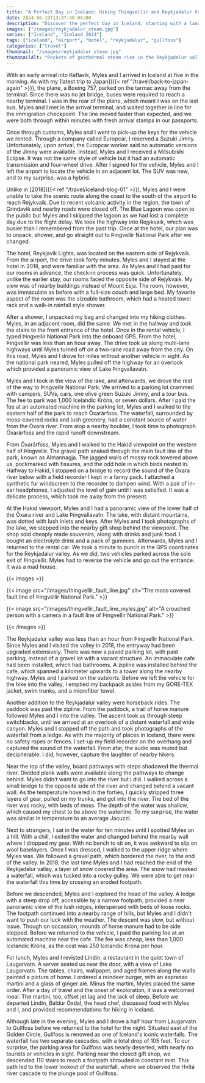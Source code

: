 ```yaml
---
title: "A Perfect Day in Iceland: Hiking Thingvellir and Reykjadalur Valley"
date: 2024-06-19T13:37:48-04:00
description: "Discover the perfect day in Iceland, starting with a landing at the airport and unforgettable hikes in Thingvellir National Park and Reykjadalur Valley."
images: ["/images/reykjadalur_steam.jpg"]
series: ["Iceland", "Iceland 2024"]
tags: ["iceland", "airport", "hotel", "reykjadalur", "gullfoss"]
categories: ["travel"]
thumbnail: "/images/reykjadalur_steam.jpg"
thumbnailAlt: "Pockets of geothermal steam rise in the Reykjadalur valley."
---
```


With an early arrival into Keflavik, Myles and I arrived in Iceland at five in the morning. As with my [latest trip to Japan]({{< ref "/travel/back-to-japan-again" >}}), the plane, a Boeing 757, parked on the tarmac away from the terminal. Since there was no jet bridge, buses were required to reach a nearby terminal. I was in the rear of the plane, which meant I was on the last bus. Myles and I met in the arrival terminal, and waited together in line for the immigration checkpoint. The line moved faster than expected, and we were both through within minutes with fresh arrival stamps in our passports.

Once through customs, Myles and I went to pick-up the keys for the vehicle we rented. Through a company called Europcar, I reserved a Suzuki Jimny. Unfortunately, upon arrival, the Europcar worker said no automatic versions of the Jimny were available. Instead, Myles and I received a Mitsubishi Eclipse. It was not the same style of vehicle but it had an automatic transmission and four-wheel drive. After I signed for the vehicle, Myles and I left the airport to locate the vehicle in an adjacent lot. The SUV was new, and to my surprise, was a hybrid.

Unlike in [2018]({{< ref "/travel/iceland-blog-01" >}}), Myles and I were unable to take the scenic route along the coast to the south of the airport to reach Rejykvaik. Due to recent volcanic activity in the region, the town of Grindavik and nearby roads were closed off. The Blue Lagoon was open to the public but Myles and I skipped the lagoon as we had lost a complete day due to the flight delay. We took the highway into Rejykvaik, which was busier than I remembered from the past trip. Once at the hotel, our plan was to unpack, shower, and go straight out to Þingvellir National Park after we changed.

The hotel, Reykjavik Lights, was located on the eastern side of Rejykvaik. From the airport, the drive took forty minutes. Myles and I stayed at the hotel in 2018, and were familiar with the area. As Myles and I had paid for our rooms in advance, the check-in process was quick. Unfortunately, unlike the earlier stay, our rooms faced the opposite side of Rejykvaik. My view was of nearby buildings instead of Mount Esja. The room, however, was immaculate as before with a full-size couch and large bed. My favorite aspect of the room was the sizeable bathroom, which had a heated towel rack and a walk-in rainfall style shower.

After a shower, I unpacked my bag and changed into my hiking clothes. Myles, in an adjacent room, did the same. We met in the hallway and took the stairs to the front entrance of the hotel. Once in the rental vehicle, I typed Þingvellir National Park into the onboard GPS. From the hotel, Þingvellir was less than an hour away. The drive took us along multi-lane highways until Myles turned off on a two-lane road away from the city. On this road, Myles and I drove for miles without another vehicle in sight. As the national park neared, Myles pulled off the highway for an overlook which provided a panoramic view of Lake Þingvallavatn.

Myles and I took in the view of the lake, and afterwards, we drove the rest of the way to Þingvellir National Park. We arrived to a parking lot crammed with campers, SUVs, cars, one olive green Suzuki Jimny, and a tour bus. The fee to park was 1,000 Icelandic Króna, or seven dollars. After I paid the fee at an automated machine in the parking lot, Myles and I walked to the eastern half of the park to reach Öxarárfoss. The waterfall, surrounded by moss-covered rocks and lush greenery, had a constant source of water from the Öxara river. From atop a nearby boulder, I took time to photograph Öxarárfoss and the rapid runoff downstream.

From Öxarárfoss, Myles and I walked to the Hakid viewpoint on the western half of Þingvellir. The gravel path snaked through the main fault line of the park, known as Almannagja. The jagged walls of mossy rock towered above us, pockmarked with fissures, and the odd hole in which birds nested in. Halfway to Hakid, I stopped on a bridge to record the sound of the Öxara river below with a field recorder I kept in a fanny pack. I attached a synthetic fur windscreen to the recorder to dampen wind. With a pair of in-ear headphones, I adjusted the level of gain until I was satisifed. It was a delicate process, which took me away from the present.

At the Hakid viewport, Myles and I had a panoramic view of the lower half of the Öxara river and Lake Þingvallavatn. The lake, with distant mountains, was dotted with lush inlets and keys. After Myles and I took photographs of the lake, we stepped into the nearby gift shop behind the viewpoint. The shop sold cheaply made souvenirs, along with drinks and junk food. I bought an electrolyte drink and a pack of gummies. Afterwards, Myles and I returned to the rental car. We took a minute to punch in the GPS coordinates for the Reykjadalur valley. As we did, two vehicles parked across the sole exit of Þingvellir. Myles had to reverse the vehicle and go out the entrance. It was a mad house.

{{< images >}}

{{< image src="/images/thingvellir_fault_line.jpg" alt="The moss covered fault line of Þingvellir National Park." >}}

{{< image src="/images/thingvellir_fault_line_myles.jpg" alt="A crouched person with a camera in a fault line of Þingvellir National Park." >}}

{{< /images >}}

The Reykjadalur valley was less than an hour from Þingvellir National Park. Since Myles and I visited the valley in 2018, the entryway had been upgraded extensively. There was now a paved parking lot, with paid parking, instead of a gravel lot with a vacant structure. An immaculate cafe had been installed, which had bathrooms. A zipline was installed behind the cafe, which spanned a kilometer upwards to a tower along the nearby highway. Myles and I parked on the outskirts. Before we left the vehicle for the hike into the valley, I emptied my backpack asides from my GORE-TEX jacket, swim trunks, and a microfiber towel.

Another addition to the Reykjadalur valley were horseback rides. The paddock was past the zipline. From the paddock, a trail of horse manure followed Myles and I into the valley. The ascent took us through steep switchbacks, until we arrived at an overlook of a distant waterfall and wide canyon. Myles and I stopped off the path and took photographs of the waterfall from a ledge. As with the majority of places in Iceland, there were no safety ropes or fences. I set-up my field recorder on the overhang and captured the sound of the waterfall. From afar, the audio was muted but decipherable. I did, however, capture the laughter of nearby hikers.

Near the top of the valley, board pathways with steps shadowed the thermal river. Divided plank walls were available along the pathways to change behind. Myles didn't want to go into the river but I did. I walked across a small bridge to the opposite side of the river and changed behind a vacant wall. As the temperature hovered in the forties, I quickly stripped three layers of gear, pulled on my trunks, and got into the river. The bed of the river was rocky, with beds of moss. The depth of the water was shallow, which caused my chest to be above the waterline. To my surprise, the water was similar in temperature to an average Jacuzzi.

Next to strangers, I sat in the water for ten minutes until I spotted Myles on a hill. With a chill, I exited the water and changed behind the nearby wall where I dropped my gear. With no bench to sit on, it was awkward to slip on wool baselayers. Once I was dressed, I walked to the upper ridge where Myles was. We followed a gravel path, which bordered the river, to the end of the valley. In 2018, the last time Myles and I had reached the end of the Reykjadalur valley, a layer of snow covered the area. The snow had masked a waterfall, which was tucked into a rocky gulley. We were able to get near the waterfall this time by crossing an eroded footpath.

Before we descended, Myles and I explored the head of the valley. A ledge with a steep drop off, accessible by a narrow footpath, provided a near panoramic view of the lush ridges, interspersed with beds of loose rocks. The footpath continued into a nearby range of hills, but Myles and I didn't want to push our luck with the weather. The descent was slow, but without issue. Though on occassion, mounds of horse manure had to be side stepped. Before we returned to the vehicle, I paid the parking fee at an automated machine near the cafe. The fee was cheap, less than 1,000 Icelandic Króna, as the cost was 250 Icelandic Króna per hour.

For lunch, Myles and I revisted Lindin, a restaurant in the quiet town of Laugarvatn. A server seated us near the door, with a view of Lake Laugarvatn. The tables, chairs, wallpaper, and aged frames along the walls painted a picture of home. I ordered a reindeer burger, with an espresso martini and a glass of ginger ale. Minus the martini, Myles placed the same order. After a day of travel and the onset of exploration, it was a welcomed meal. The martini, too, offset jet lag and the lack of sleep. Before we departed Lindin, Baldur Öxdal, the head chef, discussed food with Myles and I, and provided recommendations for hiking in Iceland.

Although late in the evening, Myles and I drove a half hour from Laugarvatn to Gullfoss before we returned to the hotel for the night. Situated east of the Golden Circle, Gullfoss is renowed as one of Iceland's iconic waterfalls. The waterfall has two separate cascades, with a total drop of 105 feet. To our surprise, the parking area for Gullfoss was nearly deserted, with nearly no tourists or vehicles in sight. Parking near the closed gift shop, we descended 110 stairs to reach a footpath shrouded in constant mist. This path led to the lower lookout of the waterfall, where we observed the Hvítá river cascade to the plunge pool of Gullfoss.
